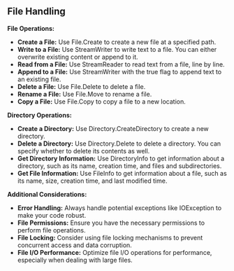 ## **File Handling**

**File Operations:**

* **Create a File:** Use File.Create to create a new file at a specified path.  
* **Write to a File:** Use StreamWriter to write text to a file. You can either overwrite existing content or append to it.  
* **Read from a File:** Use StreamReader to read text from a file, line by line.  
* **Append to a File:** Use StreamWriter with the true flag to append text to an existing file.  
* **Delete a File:** Use File.Delete to delete a file.  
* **Rename a File:** Use File.Move to rename a file.  
* **Copy a File:** Use File.Copy to copy a file to a new location.

**Directory Operations:**

* **Create a Directory:** Use Directory.CreateDirectory to create a new directory.  
* **Delete a Directory:** Use Directory.Delete to delete a directory. You can specify whether to delete its contents as well.  
* **Get Directory Information:** Use DirectoryInfo to get information about a directory, such as its name, creation time, and files and subdirectories.  
* **Get File Information:** Use FileInfo to get information about a file, such as its name, size, creation time, and last modified time.

**Additional Considerations:**

* **Error Handling:** Always handle potential exceptions like IOException to make your code robust.  
* **File Permissions:** Ensure you have the necessary permissions to perform file operations.  
* **File Locking:** Consider using file locking mechanisms to prevent concurrent access and data corruption.  
* **File I/O Performance:** Optimize file I/O operations for performance, especially when dealing with large files.

